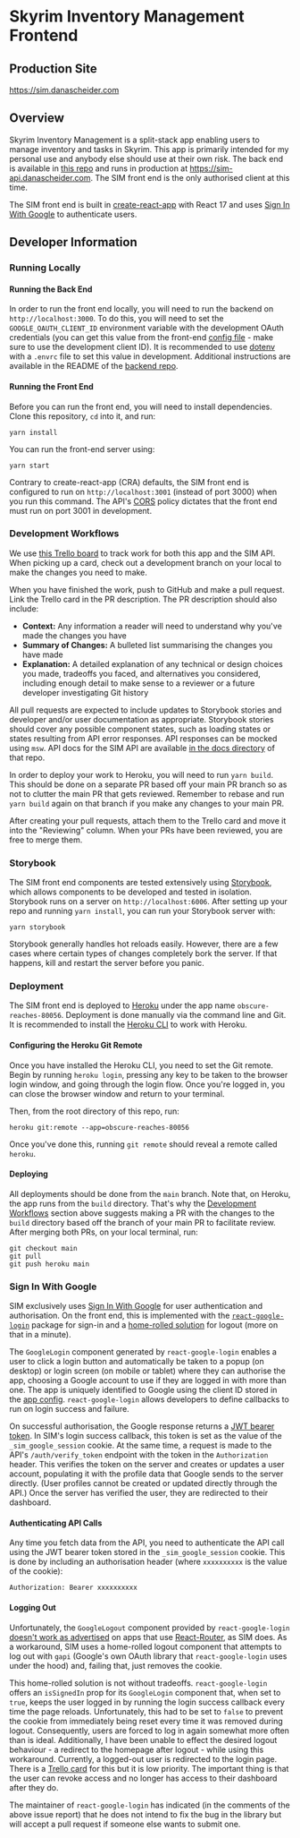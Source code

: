 # Skyrim Inventory Management Frontend

## Production Site

https://sim.danascheider.com

## Overview

Skyrim Inventory Management is a split-stack app enabling users to manage inventory and tasks in Skyrim. This app is primarily intended for my personal use and anybody else should use at their own risk. The back end is available in [this repo](https://github.com/danascheider/skyrim_inventory_management) and runs in production at https://sim-api.danascheider.com. The SIM front end is the only authorised client at this time.

The SIM front end is built in [create-react-app](https://github.com/facebook/create-react-app) with React 17 and uses [Sign In With Google](https://developers.google.com/identity/sign-in/web/sign-in) to authenticate users.

## Developer Information

### Running Locally

#### Running the Back End

In order to run the front end locally, you will need to run the backend on `http://localhost:3000`. To do this, you will need to set the `GOOGLE_OAUTH_CLIENT_ID` environment variable with the development OAuth credentials (you can get this value from the front-end [config file](/src/utils/config.js) - make sure to use the development client ID). It is recommended to use [dotenv](https://github.com/bkeepers/dotenv) with a `.envrc` file to set this value in development. Additional instructions are available in the README of the [backend repo](https://github.com/danascheider/skyrim_inventory_management).

#### Running the Front End

Before you can run the front end, you will need to install dependencies. Clone this repository, `cd` into it, and run:
```
yarn install
```
You can run the front-end server using:
```
yarn start
```
Contrary to create-react-app (CRA) defaults, the SIM front end is configured to run on `http://localhost:3001` (instead of port 3000) when you run this command. The API's [CORS](https://developer.mozilla.org/en-US/docs/Web/HTTP/CORS) policy dictates that the front end must run on port 3001 in development.

### Development Workflows

We use [this Trello board](https://trello.com/b/ZoVvVBJc/sim-project-board) to track work for both this app and the SIM API. When picking up a card, check out a development branch on your local to make the changes you need to make.

When you have finished the work, push to GitHub and make a pull request. Link the Trello card in the PR description. The PR description should also include:

* **Context:** Any information a reader will need to understand why you've made the changes you have
* **Summary of Changes:** A bulleted list summarising the changes you have made
* **Explanation:** A detailed explanation of any technical or design choices you made, tradeoffs you faced, and alternatives you considered, including enough detail to make sense to a reviewer or a future developer investigating Git history

All pull requests are expected to include updates to Storybook stories and developer and/or user documentation as appropriate. Storybook stories should cover any possible component states, such as loading states or states resulting from API error responses. API responses can be mocked using `msw`. API docs for the SIM API are available [in the docs directory](https://github.com/danascheider/skyrim_inventory_management/blob/main/docs/api/README.md) of that repo.

In order to deploy your work to Heroku, you will need to run `yarn build`. This should be done on a separate PR based off your main PR branch so as not to clutter the main PR that gets reviewed. Remember to rebase and run `yarn build` again on that branch if you make any changes to your main PR.

After creating your pull requests, attach them to the Trello card and move it into the "Reviewing" column. When your PRs have been reviewed, you are free to merge them.

### Storybook

The SIM front end components are tested extensively using [Storybook](https://storybook.js.org/), which allows components to be developed and tested in isolation. Storybook runs on a server on `http://localhost:6006`. After setting up your repo and running `yarn install`, you can run your Storybook server with:
```
yarn storybook
```
Storybook generally handles hot reloads easily. However, there are a few cases where certain types of changes completely bork the server. If that happens, kill and restart the server before you panic.

### Deployment

The SIM front end is deployed to [Heroku](https://heroku.com) under the app name `obscure-reaches-80056`. Deployment is done manually via the command line and Git. It is recommended to install the [Heroku CLI](https://devcenter.heroku.com/articles/heroku-cli) to work with Heroku.

#### Configuring the Heroku Git Remote

Once you have installed the Heroku CLI, you need to set the Git remote. Begin by running `heroku login`, pressing any key to be taken to the browser login window, and going through the login flow. Once you're logged in, you can close the browser window and return to your terminal.

Then, from the root directory of this repo, run:
```
heroku git:remote --app=obscure-reaches-80056
```
Once you've done this, running `git remote` should reveal a remote called `heroku`.

#### Deploying

All deployments should be done from the `main` branch. Note that, on Heroku, the app runs from the `build` directory. That's why the [Development Workflows](#development-workflows) section above suggests making a PR with the changes to the `build` directory based off the branch of your main PR to facilitate review. After merging both PRs, on your local terminal, run:
```
git checkout main
git pull
git push heroku main
```

### Sign In With Google

SIM exclusively uses [Sign In With Google](https://developers.google.com/identity/sign-in/web/sign-in) for user authentication and authorisation. On the front end, this is implemented with the [`react-google-login`](https://www.npmjs.com/package/react-google-login) package for sign-in and a [home-rolled solution](/src/components/logoutDropdown/logoutDropdown.js) for logout (more on that in a minute).

The `GoogleLogin` component generated by `react-google-login` enables a user to click a login button and automatically be taken to a popup (on desktop) or login screen (on mobile or tablet) where they can authorise the app, choosing a Google account to use if they are logged in with more than one. The app is uniquely identified to Google using the client ID stored in the [app config](/src/utils/config.js). `react-google-login` allows developers to define callbacks to run on login success and failure.

On successful authorisation, the Google response returns a [JWT bearer token](https://jwt.io/introduction). In SIM's login success callback, this token is set as the value of the `_sim_google_session` cookie. At the same time, a request is made to the API's `/auth/verify_token` endpoint with the token in the `Authorization` header. This verifies the token on the server and creates or updates a user account, populating it with the profile data that Google sends to the server directly. (User profiles cannot be created or updated directly through the API.) Once the server has verified the user, they are redirected to their dashboard.

#### Authenticating API Calls

Any time you fetch data from the API, you need to authenticate the API call using the JWT bearer token stored in the `_sim_google_session` cookie. This is done by including an authorisation header (where `xxxxxxxxxx` is the value of the cookie):
```
Authorization: Bearer xxxxxxxxxx
```

#### Logging Out

Unfortunately, the `GoogleLogout` component provided by `react-google-login` [doesn't work as advertised](https://github.com/anthonyjgrove/react-google-login/issues/130) on apps that use [React-Router](https://reactrouter.com/), as SIM does. As a workaround, SIM uses a home-rolled logout component that attempts to log out with `gapi` (Google's own OAuth library that `react-google-login` uses under the hood) and, failing that, just removes the cookie.

This home-rolled solution is not without tradeoffs. `react-google-login` offers an `isSignedIn` prop for its `GoogleLogin` component that, when set to `true`, keeps the user logged in by running the login success callback every time the page reloads. Unfortunately, this had to be set to `false` to prevent the cookie from immediately being reset every time it was removed during logout. Consequently, users are forced to log in again somewhat more often than is ideal. Additionally, I have been unable to effect the desired logout behaviour - a redirect to the homepage after logout - while using this workaround. Currently, a logged-out user is redirected to the login page. There is a [Trello card](https://trello.com/c/BeHi0nAO/11-redirect-to-the-homepage-and-not-the-login-page-after-logout) for this but it is low priority. The important thing is that the user can revoke access and no longer has access to their dashboard after they do.

The maintainer of `react-google-login` has indicated (in the comments of the above issue report) that he does not intend to fix the bug in the library but will accept a pull request if someone else wants to submit one.
